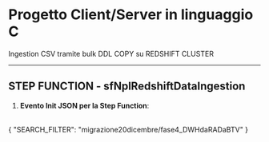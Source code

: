 # Progetto Client/Server in linguaggio C
Ingestion CSV tramite bulk DDL COPY su REDSHIFT CLUSTER

---------------------------------------------
STEP FUNCTION - sfNplRedshiftDataIngestion
---------------------------------------------
1) <strong>Evento Init JSON per la Step Function</strong>: 
</br>
	{
    "SEARCH_FILTER": "migrazione20dicembre/fase4_DWHdaRADaBTV"
  }
